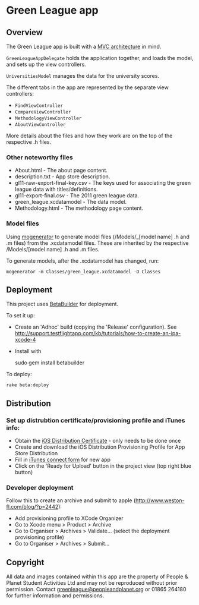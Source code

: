 # Green League app

## Overview

The Green League app is built with a [MVC architecture](http://en.wikipedia.org/wiki/Model%E2%80%93view%E2%80%93controller) in mind.

`GreenLeagueAppDelegate` holds the application together, and loads the model, and sets up the view controllers.

`UniversitiesModel` manages the data for the university scores.

The different tabs in the app are represented by the separate view controllers:

* `FindViewController`
* `CompareViewController`
* `MethodologyViewController`
* `AboutViewController`

More details about the files and how they work are on the top of the respective .h files.


### Other noteworthy files

* About.html                    - The about page content.
* description.txt               - App store description.
* gl11-raw-export-final-key.csv - The keys used for associating the green league data with titles/definitions.
* gl11-export-final.csv         - The 2011 green league data.
* green_league.xcdatamodel      - The data model.
* Methodology.html              - The methodology page content.

### Model files

Using [mogenerator](http://rentzsch.github.com/mogenerator/) to generate model files (/Models/_[model name] .h and .m files) from the .xcdatamodel files. These are inherited by the respective /Models/[model name] .h and .m files.

To generate models, after the .xcdatamodel has changed, run:

    mogenerator -m Classes/green_league.xcdatamodel -O Classes


## Deployment

This project uses [BetaBuilder](http://lukeredpath.co.uk/projects/betabuilder/) for deployment.

To set it up:

 * Create an 'Adhoc' build (copying the 'Release' configuration). See http://support.testflightapp.com/kb/tutorials/how-to-create-an-ipa-xcode-4
 * Install with
 
    sudo gem install betabuilder
 
To deploy:

    rake beta:deploy


## Distribution

### Set up distrubtion certificate/provisioning profile and iTunes info:

* Obtain the [iOS Distribution Certificate](http://developer.apple.com/ios/manage/distribution/index.action) - only needs to be done once
* Create and download the iOS Distribution Provisioning Profile for App Store Distribution
* Fill in [iTunes connect form](https://itunesconnect.apple.com/) for new app
* Click on the 'Ready for Upload' button in the project view (top right blue button)

### Developer deployment

Follow this to create an archive and submit to apple (http://www.weston-fl.com/blog/?p=2442):

 * Add provisioning profile to XCode Organizer
 * Go to Xcode menu > Product > Archive
 * Go to Organiser > Archives > Validate... (select the deployment provisioning profile)
 * Go to Organiser > Archives > Submit...

## Copyright

All data and images contained within this app are the property of People & Planet Student Activities Ltd and may not be reproduced without prior permission. Contact greenleague@peopleandplanet.org or 01865 264180 for further information and permissions.
